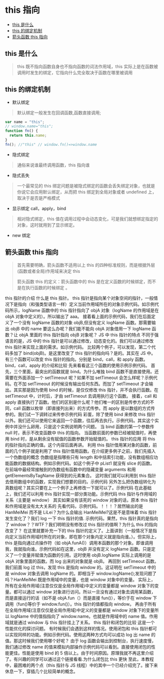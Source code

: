 # this 指向

- [this 是什么](#this-是什么)
- [this 的绑定机制](#this-的绑定机制)
- [箭头函数 this 指向](#箭头函数-this-指向)

## this 是什么

> this 既不指向函数自身也不指向函数的词法作用域，this 实际上是在函数被调用时发生的绑定，它指向什么完全取决于函数在哪里被调用

## this 的绑定机制

- 默认绑定

> 默认绑定一般发生在回调函数,函数直接调用;

```js
var name = "this";
// window.name="this";
function fn() {
  return this.name;
}
fn(); //"this" // window.fn()=>window.name
```

- 隐式绑定

> 通俗来说谁最终调用函数，this 指向谁

- 隐式丢失

> 一个最常见的 this 绑定问题是被隐式绑定的函数会丢失绑定对象，也就是你说它会应用默认绑定，从而把 this 绑定到全局对象或者 undefined 上，取决于是否是严格模式

- 显示绑定 call，apply，bind

> 相对隐式绑定，this 值在调用过程中会动态变化，可是我们就想绑定指定的对象，这时就用到了显示绑定。

- new 绑定

## 箭头函数 this 指向

> 首先需要明确，箭头函数不适用以上 this 的四种标准规则，而是根据外层(函数或者全局)作用域来决定 this
>
> 箭头函数 this 的定义：箭头函数中的 this 是在定义函数的时候绑定，而不是在执行函数的时候绑定 。

this 指针的介绍
什么是 this 指针。
this 指针是指向某个对象空间的指针，一般情况下是指向（和强类型语言一样）定义当前作用域所在的对象示例代码。如示例代码所示，logName 函数中的 this 指针指向了 objA 对象（logName 的作用域是在 objA 对象中定义的）。所以输出了 aaa。
接着看上面的示例代码，我们在后面定义了一个没有 logName 函数的对象 objB,但没有定义 logName 函数。那需要输出 objB 中的 name 要这么办呢？我们能不能向 objA 对象借用一下 logName 函数？让 objA 里面的 this 指针指向 objB 对象呢？
JS 中 this 指针的特点
不同于强语言的是，JS 中的 this 指针是可以通过修改，动态变化的。我们可以通过修改 this 指针来实现上面的需求。如示例代码。
比较两个例子，可以发现，第二个代码多加了 bind(objB)。是这里改变了 this 指针的指向吗？是的。其实在 JS 中。有三个函数可以改变 this 指针的指向。分别是 bind，call，和 apply 函数。
bind，call，apply 的介绍和比较
先来看看这三个函数的使用示例示例代码。
首先，三个里面，最突出的函数就是 bind。为什么唯独 bind 函数不是直接使用。还需要在外面添加一个 setTimeout 呢？如果不加 setTimeout 会怎么样呢？示例代码。在不加 setTimeout 的时候没有输出任何东西。而加了 setTimeout 才会输出。其实那是因为使用 bind 的时候，是仅仅修改 this 指针，并不会执行函数。在 setTimeout 中，计时后，才由 setTimeout 去调用执行这个函数。
接着，call 和 apply 直接执行了函数。他们的区别是什么呢？他们唯一的区别是传参方式的不同，call 函数以枚举（即直接列出来）的方式传参。而 apply 是以数组的方式传参的。我们试一下调转过来传参示例代码
彩蛋，除了使用 bind 来修改 this 指针以外。我们还可以使用它来返回一个函数，往后再去执行。示例代码。其实这个实例中并没什么卵用，只是这个实例说明两个问题。
当 bind 函数的第一个参数传 null 时，表示不改变函数中 this 的指向。
当函数前面的参数已经被赋值时，再使用 bind 时，是从剩余没有赋值的函数参数开始赋值的。
this 指针的应用
将 this 的指针指向正确的值。这个内容后面再讲。
利用 this 指针借用某对象的函数，前面的几个例子就是利用了 this 指针借用函数。在介绍更多例子之前，我们先插入一个伪数组的概念
伪数组是指哪些只有 length 和中括索引功能，没有数组相应功能函数的数据结构。例如示例代码。如这个例子中 pList1 就没有 slice 的函数。
在前端中最经常接触到的伪数组有函数中的隐藏变量 arguments 和用 getElementsByTagName 获得到的元素集合。
这时我们就可以利用到 this 指针去借用数组中的函数，实现我们想要的目的。示例代码
另外怎么把伪数组转化为真数组呢？其实只要在上一个例子上再修改一下就可以了。示例代码
在此基础上，我们还可以利用 this 指针实现一部分类功能。示例代码
this 指针与作用域的关系（主要是 window）
其实如果没有该死的 window 对象的话，原本 this 指针和作用域是没有太大关系的
先看代码，示例代码。！！！？居然输出的是 HanMeiMei 而不是 LiLei？为什么会输出 HanMeiMei?这是不是意味着 this 指针发生变化了？我们 log 一下 this 指针的值.
示例代码。果然，this 指针真的是指向了 window？？WTF？我们明明没有修改过 this 指针的值啊？为什么 this 的指向改变了？
在这里就要补充一下的 this 指针的定义了。上面讲到（一般情况下是指向定义当前作用域时所在的对象，即在那个对象内定义就是指向谁。）。但实际上，this 是指向通过点操作符（如 objA.funA()）调用本函数的那个对象。即谁调用我，我就指向谁。示例代码如在这里，objB 并没有定义 logName 函数。只是定义了一个变量并赋值为函数的引用。这时使用 objB.logName 实际上调用的是 objA 对象里面的函数。而 log 出来的对象就是 objB。
再回到 setTimeout 函数。我们前面 log 过 this，发现 this 是指向 window 的。这证明在 setTimeout 中的是 window 对象去调用 logName 的。即相当于 window.logName();发现问题了吗？HanMeiMei 既是作用域中的变量，也是 window 对象中的变量。
实际上，所有在全局作用域(注意仅仅是全局作用域)中定义的变量都是 window 对象下的变量。都可以通过 window 对象进行访问。所以一旦没有通过对象去调用某函数，而是直接运行的话（如不是 objA.fun（）而是直接 fun()），等价于在 window 下调用（fun()等价于 window.fun()）。this 指针的值都指向 window。
再由于所有在全局作用域(注意仅仅是全局作用域)中定义的变量都是 window 对象下的变量所以 logName 中的值指指向了 window.name。也就是作用域中的 name 值。作用域就是通过 window 与 this 指针挂上了关系。
this 指针和闭包的比较
这是一个性能优化的探讨问题。
有时候我们会遇到这样的情况。使用闭包和 this 指针都可以实现同样的功能。例如示例代码。使用这两种方式均可以成功 log 出 name 的值。那这时候我们使用哪个好呢？
由于 log 函数会输出到控制台，执行速度慢，我们通过修改 name 的值来模拟内部操作示例代码可以看到。直接使用闭包的性能更佳。性能是使用 bind 的 5 倍以上。由于时间原因。原理我就不再这里介绍了。有兴趣的同学可以通过这个链接看看.为什么闭包比 this 更快
至此，本教程中，最困难的两个点（this 指针与 JS 线程）中的其中一个已经介绍完了。接下来休息一下，穿插几个比较简单的概念。
